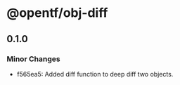 # @opentf/obj-diff

## 0.1.0

### Minor Changes

- f565ea5: Added diff function to deep diff two objects.
